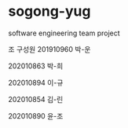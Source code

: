 # sogong-yug
software engineering team project

조 구성원
201910960 박-운

202010863 박-희

202010894 이-규

202010854 김-린

202010890 윤-조

